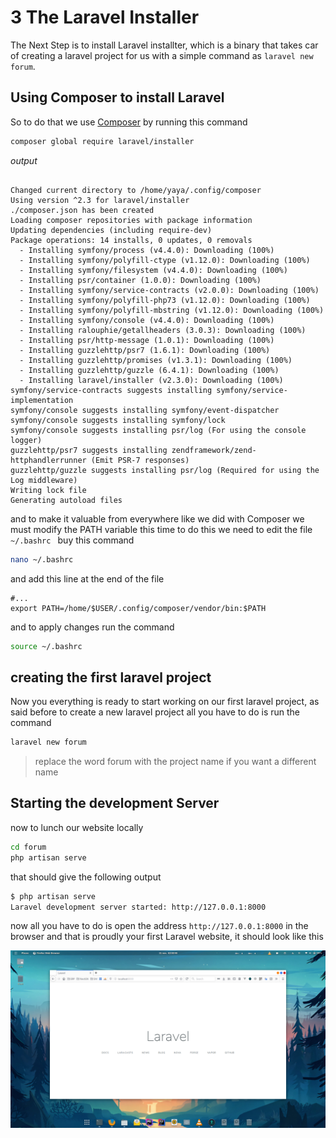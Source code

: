 # 3 The Laravel Installer
The Next Step is to install Laravel installter, which is a binary that takes car of creating a laravel project for us
with a simple command as `laravel new forum`. 

## Using Composer to install Laravel

So to do that we use [Composer](/prerequisites/2-install-php-mysql-and-composer?id=installing-composer) by running this command

```bash
composer global require laravel/installer
```
*output*
```test

Changed current directory to /home/yaya/.config/composer
Using version ^2.3 for laravel/installer
./composer.json has been created
Loading composer repositories with package information
Updating dependencies (including require-dev)
Package operations: 14 installs, 0 updates, 0 removals
  - Installing symfony/process (v4.4.0): Downloading (100%)         
  - Installing symfony/polyfill-ctype (v1.12.0): Downloading (100%)         
  - Installing symfony/filesystem (v4.4.0): Downloading (100%)         
  - Installing psr/container (1.0.0): Downloading (100%)         
  - Installing symfony/service-contracts (v2.0.0): Downloading (100%)         
  - Installing symfony/polyfill-php73 (v1.12.0): Downloading (100%)         
  - Installing symfony/polyfill-mbstring (v1.12.0): Downloading (100%)         
  - Installing symfony/console (v4.4.0): Downloading (100%)         
  - Installing ralouphie/getallheaders (3.0.3): Downloading (100%)         
  - Installing psr/http-message (1.0.1): Downloading (100%)         
  - Installing guzzlehttp/psr7 (1.6.1): Downloading (100%)         
  - Installing guzzlehttp/promises (v1.3.1): Downloading (100%)         
  - Installing guzzlehttp/guzzle (6.4.1): Downloading (100%)         
  - Installing laravel/installer (v2.3.0): Downloading (100%)         
symfony/service-contracts suggests installing symfony/service-implementation
symfony/console suggests installing symfony/event-dispatcher
symfony/console suggests installing symfony/lock
symfony/console suggests installing psr/log (For using the console logger)
guzzlehttp/psr7 suggests installing zendframework/zend-httphandlerrunner (Emit PSR-7 responses)
guzzlehttp/guzzle suggests installing psr/log (Required for using the Log middleware)
Writing lock file
Generating autoload files

```

and to make it valuable from everywhere like we did with Composer we must modify the PATH variable this time to do this
we need to edit the file `~/.bashrc ` buy this command

```bash
nano ~/.bashrc 
```
and add this line at the end of the file

```text
#...
export PATH=/home/$USER/.config/composer/vendor/bin:$PATH

```
and to apply changes run the command

```bash
source ~/.bashrc 
```

## creating the first laravel project
Now you everything is ready to start working on our first laravel project, as said before to create a new laravel
project all you have to do is run the command

```bash
laravel new forum
```
> replace the word forum with the project name if you want a different name

## Starting the development Server

now to lunch our website locally

 ```bash
cd forum
php artisan serve
```

that should give the following output
 ```bash
$ php artisan serve
Laravel development server started: http://127.0.0.1:8000
 ```
 
 now all you have to do is open the address `http://127.0.0.1:8000` in the browser and that is proudly your first
 Laravel website, it should look like this
 
 ![Laravel Screen shot](../_media/Screenshot%20from%202019-11-21%2002-00-49.png)

